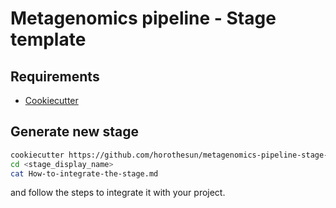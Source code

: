 # Metagenomics pipeline - Stage template

## Requirements

- [Cookiecutter](https://cookiecutter.readthedocs.io/)

## Generate new stage

```bash
cookiecutter https://github.com/horothesun/metagenomics-pipeline-stage-template
cd <stage_display_name>
cat How-to-integrate-the-stage.md
```

and follow the steps to integrate it with your project.
